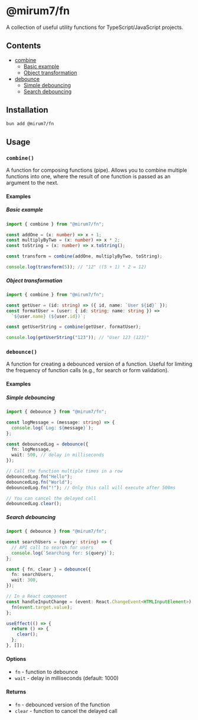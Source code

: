 # @mirum7/fn

A collection of useful utility functions for TypeScript/JavaScript projects.

## Contents

- [combine](#combine)
  - [Basic example](#basic-example)
  - [Object transformation](#object-transformation)
- [debounce](#debounce)
  - [Simple debouncing](#simple-debouncing)
  - [Search debouncing](#search-debouncing)

## Installation

```bash
bun add @mirum7/fn
```

## Usage

### `combine()`

A function for composing functions (pipe). Allows you to combine multiple functions into one, where the result of one function is passed as an argument to the next.

#### Examples

##### Basic example

```typescript
import { combine } from "@mirum7/fn";

const addOne = (x: number) => x + 1;
const multiplyByTwo = (x: number) => x * 2;
const toString = (x: number) => x.toString();

const transform = combine(addOne, multiplyByTwo, toString);

console.log(transform(5)); // "12" ((5 + 1) * 2 = 12)
```

##### Object transformation

```typescript
import { combine } from "@mirum7/fn";

const getUser = (id: string) => ({ id, name: `User ${id}` });
const formatUser = (user: { id: string; name: string }) =>
  `${user.name} (${user.id})`;

const getUserString = combine(getUser, formatUser);

console.log(getUserString("123")); // "User 123 (123)"
```

### `debounce()`

A function for creating a debounced version of a function. Useful for limiting the frequency of function calls (e.g., for search or form validation).

#### Examples

##### Simple debouncing

```typescript
import { debounce } from "@mirum7/fn";

const logMessage = (message: string) => {
  console.log(`Log: ${message}`);
};

const debouncedLog = debounce({
  fn: logMessage,
  wait: 500, // delay in milliseconds
});

// Call the function multiple times in a row
debouncedLog.fn("Hello");
debouncedLog.fn("World");
debouncedLog.fn("!"); // Only this call will execute after 500ms

// You can cancel the delayed call
debouncedLog.clear();
```

##### Search debouncing

```typescript
import { debounce } from "@mirum7/fn";

const searchUsers = (query: string) => {
  // API call to search for users
  console.log(`Searching for: ${query}`);
};

const { fn, clear } = debounce({
  fn: searchUsers,
  wait: 300,
});

// In a React component
const handleInputChange = (event: React.ChangeEvent<HTMLInputElement>) => {
  fn(event.target.value);
};

useEffect(() => {
  return () => {
    clear();
  };
}, []);
```

#### Options

- `fn` - function to debounce
- `wait` - delay in milliseconds (default: 1000)

#### Returns

- `fn` - debounced version of the function
- `clear` - function to cancel the delayed call
